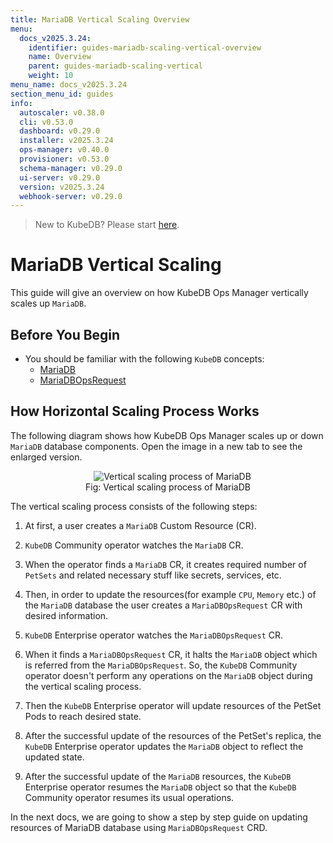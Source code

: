 ```yaml
---
title: MariaDB Vertical Scaling Overview
menu:
  docs_v2025.3.24:
    identifier: guides-mariadb-scaling-vertical-overview
    name: Overview
    parent: guides-mariadb-scaling-vertical
    weight: 10
menu_name: docs_v2025.3.24
section_menu_id: guides
info:
  autoscaler: v0.38.0
  cli: v0.53.0
  dashboard: v0.29.0
  installer: v2025.3.24
  ops-manager: v0.40.0
  provisioner: v0.53.0
  schema-manager: v0.29.0
  ui-server: v0.29.0
  version: v2025.3.24
  webhook-server: v0.29.0
---
```


> New to KubeDB? Please start [here](/docs/v2025.3.24/README).

# MariaDB Vertical Scaling

This guide will give an overview on how KubeDB Ops Manager vertically scales up `MariaDB`.

## Before You Begin

- You should be familiar with the following `KubeDB` concepts:
  - [MariaDB](/docs/v2025.3.24/guides/mariadb/concepts/mariadb/)
  - [MariaDBOpsRequest](/docs/v2025.3.24/guides/mariadb/concepts/opsrequest/)

## How Horizontal Scaling Process Works

The following diagram shows how KubeDB Ops Manager scales up or down `MariaDB` database components. Open the image in a new tab to see the enlarged version.

<figure align="center">
  <img alt="Vertical scaling process of MariaDB" src="/docs/v2025.3.24/guides/mariadb/scaling/vertical-scaling/overview/images/vertical-scaling.jpg">
<figcaption align="center">Fig: Vertical scaling process of MariaDB</figcaption>
</figure>

The vertical scaling process consists of the following steps:

1. At first, a user creates a `MariaDB` Custom Resource (CR).

2. `KubeDB` Community operator watches the `MariaDB` CR.

3. When the operator finds a `MariaDB` CR, it creates required number of `PetSets` and related necessary stuff like secrets, services, etc.

4. Then, in order to update the resources(for example `CPU`, `Memory` etc.) of the `MariaDB` database the user creates a `MariaDBOpsRequest` CR with desired information.

5. `KubeDB` Enterprise operator watches the `MariaDBOpsRequest` CR.

6. When it finds a `MariaDBOpsRequest` CR, it halts the `MariaDB` object which is referred from the `MariaDBOpsRequest`. So, the `KubeDB` Community operator doesn't perform any operations on the `MariaDB` object during the vertical scaling process.  

7. Then the `KubeDB` Enterprise operator will update resources of the PetSet Pods to reach desired state.

8. After the successful update of the resources of the PetSet's replica, the `KubeDB` Enterprise operator updates the `MariaDB` object to reflect the updated state.

9. After the successful update  of the `MariaDB` resources, the `KubeDB` Enterprise operator resumes the `MariaDB` object so that the `KubeDB` Community operator resumes its usual operations.

In the next docs, we are going to show a step by step guide on updating resources of MariaDB database using `MariaDBOpsRequest` CRD.